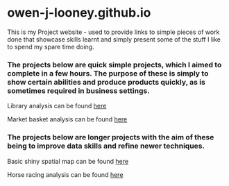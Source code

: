 # owen-j-looney.github.io
This is my Project website - used to provide links to simple pieces of work done that showcase skills learnt and simply present some of the stuff I like to spend my spare time doing.

### The projects below are quick simple projects, which I aimed to complete in a few hours. The purpose of these is simply to show certain abilities and produce products quickly, as is sometimes required in business settings.

Library analysis can be found [here](https://owen-j-looney.github.io/libraries_analysis/)

Market basket analysis can be found [here](https://owen-j-looney.github.io/Market_basket_analysis/)

### The projects below are longer projects with the aim of these being to improve data skills and refine newer techniques.

Basic shiny spatial map  can be found [here](https://owen-looney.shinyapps.io/spatial_mapping/)

Horse racing analysis can be found [here](https://owen-j-looney.github.io/horse_racing_analysis/)

